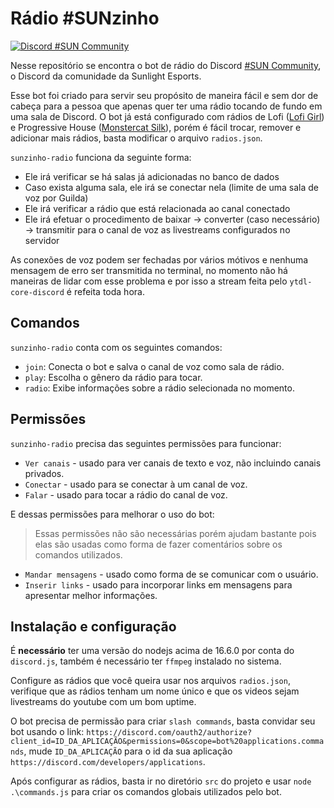 # Rádio #SUNzinho

<div>
    <a href="https://discord.gg/c8Y5QFy4Qa">
        <img src="https://discordapp.com/api/guilds/656272932758356008/embed.png" alt="Discord #SUN Community" />
    </a>
</div>

Nesse repositório se encontra o bot de rádio do Discord [#SUN Community](https://discord.gg/c8Y5QFy4Qa), o Discord da comunidade da Sunlight Esports.

Esse bot foi criado para servir seu propósito de maneira fácil e sem dor de cabeça para a pessoa que apenas quer ter uma rádio tocando de fundo em uma sala de Discord. O bot já está configurado com rádios de Lofi ([Lofi Girl](https://www.youtube.com/watch?v=5qap5aO4i9A)) e Progressive House ([Monstercat Silk](https://www.youtube.com/watch?v=d8Oc90QevaI)), porém é fácil trocar, remover e adicionar mais rádios, basta modificar o arquivo `radios.json`.

`sunzinho-radio` funciona da seguinte forma:

-   Ele irá verificar se há salas já adicionadas no banco de dados
-   Caso exista alguma sala, ele irá se conectar nela (limite de uma sala de voz por Guilda)
-   Ele irá verificar a rádio que está relacionada ao canal conectado
-   Ele irá efetuar o procedimento de baixar -> converter (caso necessário) -> transmitir para o canal de voz as livestreams configurados no servidor

As conexões de voz podem ser fechadas por vários mótivos e nenhuma mensagem de erro ser transmitida no terminal, no momento não há maneiras de lidar com esse problema e por isso a stream feita pelo `ytdl-core-discord` é refeita toda hora.

## Comandos

`sunzinho-radio` conta com os seguintes comandos:

-   `join`: Conecta o bot e salva o canal de voz como sala de rádio.
-   `play`: Escolha o gênero da rádio para tocar.
-   `radio`: Exibe informações sobre a rádio selecionada no momento.

## Permissões

`sunzinho-radio` precisa das seguintes permissões para funcionar:

-   `Ver canais` - usado para ver canais de texto e voz, não incluindo canais privados.
-   `Conectar` - usado para se conectar à um canal de voz.
-   `Falar` - usado para tocar a rádio do canal de voz.

E dessas permissões para melhorar o uso do bot:

> Essas permissões não são necessárias porém ajudam bastante pois elas são usadas como forma de fazer comentários sobre os comandos utilizados.

-   `Mandar mensagens` - usado como forma de se comunicar com o usuário.
-   `Inserir links` - usado para incorporar links em mensagens para apresentar melhor informações.

## Instalação e configuração

É **necessário** ter uma versão do nodejs acima de 16.6.0 por conta do `discord.js`, também é necessário ter `ffmpeg` instalado no sistema.

Configure as rádios que você queira usar nos arquivos `radios.json`, verifique que as rádios tenham um nome único e que os videos sejam livestreams do youtube com um bom uptime.

O bot precisa de permissão para criar `slash commands`, basta convidar seu bot usando o link: `https://discord.com/oauth2/authorize?client_id=ID_DA_APLICAÇÃO&permissions=0&scope=bot%20applications.commands`, mude `ID_DA_APLICAÇÃO` para o id da sua aplicação `https://discord.com/developers/applications`.

Após configurar as rádios, basta ir no diretório `src` do projeto e usar `node .\commands.js` para criar os comandos globais utilizados pelo bot.
